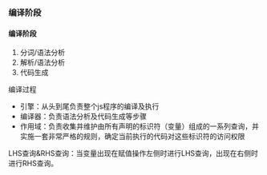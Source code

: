 ### 编译阶段
#### 编译阶段
1. 分词/语法分析
2. 解析/语法分析
3. 代码生成

编译过程
+ 引擎：从头到尾负责整个js程序的编译及执行
+ 编译器：负责语法分析及代码生成等步骤
+ 作用域：负责收集并维护由所有声明的标识符（变量）组成的一系列查询，并实施一套非常严格的规则，确定当前执行的代码对这些标识符的访问权限

LHS查询&RHS查询：当变量出现在赋值操作左侧时进行LHS查询，出现在右侧时进行RHS查询。
